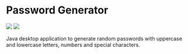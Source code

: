 <p align="center">

# Password Generator

![](https://img.shields.io/github/stars/Kesares/PasswordGenerator?style=social)
![](https://img.shields.io/github/repo-size/Kesares/PasswordGenerator)

</p>


Java desktop application to generate random passwords with uppercase and lowercase letters, numbers and special characters.